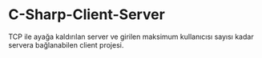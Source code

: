 # C-Sharp-Client-Server

TCP ile ayağa  kaldırılan server ve girilen maksimum kullanıcısı sayısı kadar servera bağlanabilen client projesi.
